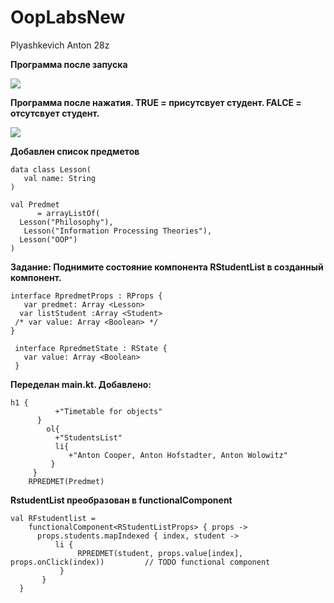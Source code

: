 # OopLabsNew
Plyashkevich Anton 28z

**Программа после запуска**

<img src=https://cdn.discordapp.com/attachments/407510344509030400/690966580858847373/unknown.png>

 **Программа после нажатия. TRUE = присутсвует студент. FALCE = отсутсвует студент.**

<img src=https://cdn.discordapp.com/attachments/407510344509030400/690967156539785306/unknown.png>

**Добавлен список предметов** 
 ```
 data class Lesson(
    val name: String
 )

 val Predmet
       = arrayListOf(
   Lesson("Philosophy"),
    Lesson("Information Processing Theories"),
   Lesson("OOP")
 )
```
**Задание: Поднимите состояние компонента RStudentList в созданный компонент.**
```
interface RpredmetProps : RProps {
   var predmet: Array <Lesson>
  var listStudent :Array <Student>
 /* var value: Array <Boolean> */
}

 interface RpredmetState : RState {
   var value: Array <Boolean>
 }
```
**Переделан main.kt. Добавлено:** 
```
h1 {
          +"Timetable for objects"
      }
        ol{
          +"StudentsList"
          li{
             +"Anton Cooper, Anton Hofstadter, Anton Wolowitz"
         }
     }
    RPREDMET(Predmet)
```
**RstudentList преобразован в functionalComponent**
```
val RFstudentlist =
    functionalComponent<RStudentListProps> { props ->
      props.students.mapIndexed { index, student ->
          li {
               RPREDMET(student, props.value[index], props.onClick(index))         // TODO functional component
           }
       }
  }
```
